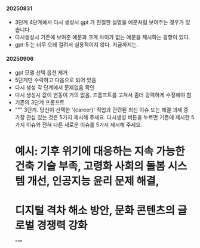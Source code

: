 #### 20250831
- 3단계 4단계에서 다시 생성시 gpt 가 친절한 설명을 예문처럼 보여주는 경우가 있습니다.
- 다시생성시 기존에 보여준 예문과 크게 차이가 없는 예문을 제시하는 경향이 있다. 
- gpt-5 는 너무 오래 걸려서 실용적이지 않다. 지금까지는.

#### 20250906
- gpt 모델 선택 옵션 제거
- 5단계만 수락하고 다음으로 되어 있음
- 다시 생성 각 단계에서 문제없음 확인
- 다시 생성시 값이 변동이 거의 없음. 프롬프트를 고쳐서 좀더 강력하게 수정해야 함
- 기존의 3단계 프롬프트
- """
    3단계.
    당신이 선택한 '{career}' 직업과 관련된 최신 이슈 또는 해결 과제 중 가장 관심 있는 것은 5가지 제시해 주세요.
    다시생성 버튼을 누르면 기존에 제시한 5가지 이슈와 전혀 다른 새로운 이슈를 5가지 제시해 주세요.
    # 예시: 기후 위기에 대응하는 지속 가능한 건축 기술 부족, 고령화 사회의 돌봄 시스템 개선, 인공지능 윤리 문제 해결,
    # 디지털 격차 해소 방안, 문화 콘텐츠의 글로벌 경쟁력 강화
    """